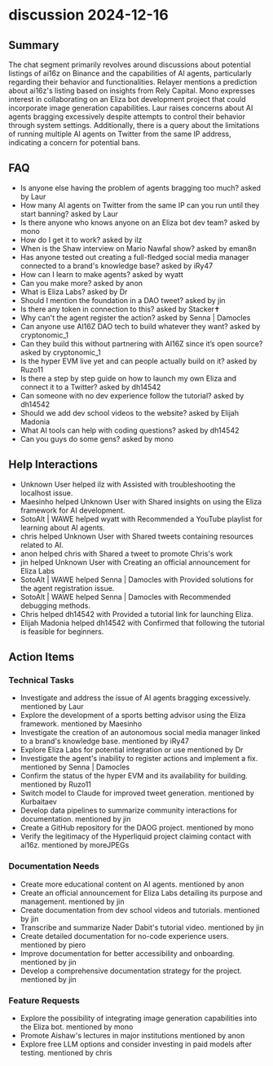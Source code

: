 # discussion 2024-12-16

## Summary
The chat segment primarily revolves around discussions about potential listings of ai16z on Binance and the capabilities of AI agents, particularly regarding their behavior and functionalities. Relayer mentions a prediction about ai16z's listing based on insights from Rely Capital. Mono expresses interest in collaborating on an Eliza bot development project that could incorporate image generation capabilities. Laur raises concerns about AI agents bragging excessively despite attempts to control their behavior through system settings. Additionally, there is a query about the limitations of running multiple AI agents on Twitter from the same IP address, indicating a concern for potential bans.

## FAQ
- Is anyone else having the problem of agents bragging too much? asked by Laur
- How many AI agents on Twitter from the same IP can you run until they start banning? asked by Laur
- Is there anyone who knows anyone on an Eliza bot dev team? asked by mono
- How do I get it to work? asked by ilz
- When is the Shaw interview on Mario Nawfal show? asked by eman8n
- Has anyone tested out creating a full-fledged social media manager connected to a brand's knowledge base? asked by iRy47
- How can I learn to make agents? asked by wyatt
- Can you make more? asked by anon
- What is Eliza Labs? asked by Dr
- Should I mention the foundation in a DAO tweet? asked by jin
- Is there any token in connection to this? asked by Stacker✝
- Why can't the agent register the action? asked by Senna | Damocles
- Can anyone use AI16Z DAO tech to build whatever they want? asked by cryptonomic_1
- Can they build this without partnering with AI16Z since it’s open source? asked by cryptonomic_1
- Is the hyper EVM live yet and can people actually build on it? asked by Ruzo11
- Is there a step by step guide on how to launch my own Eliza and connect it to a Twitter? asked by dh14542
- Can someone with no dev experience follow the tutorial? asked by dh14542
- Should we add dev school videos to the website? asked by Elijah Madonia
- What AI tools can help with coding questions? asked by dh14542
- Can you guys do some gens? asked by mono

## Help Interactions
- Unknown User helped ilz with Assisted with troubleshooting the localhost issue.
- Maesinho helped Unknown User with Shared insights on using the Eliza framework for AI development.
- SotoAlt | WAWE helped wyatt with Recommended a YouTube playlist for learning about AI agents.
- chris helped Unknown User with Shared tweets containing resources related to AI.
- anon helped chris with Shared a tweet to promote Chris's work
- jin helped Unknown User with Creating an official announcement for Eliza Labs
- SotoAlt | WAWE helped Senna | Damocles with Provided solutions for the agent registration issue.
- SotoAlt | WAWE helped Senna | Damocles with Recommended debugging methods.
- Chris helped dh14542 with Provided a tutorial link for launching Eliza.
- Elijah Madonia helped dh14542 with Confirmed that following the tutorial is feasible for beginners.

## Action Items

### Technical Tasks
- Investigate and address the issue of AI agents bragging excessively. mentioned by Laur
- Explore the development of a sports betting advisor using the Eliza framework. mentioned by Maesinho
- Investigate the creation of an autonomous social media manager linked to a brand's knowledge base. mentioned by iRy47
- Explore Eliza Labs for potential integration or use mentioned by Dr
- Investigate the agent's inability to register actions and implement a fix. mentioned by Senna | Damocles
- Confirm the status of the hyper EVM and its availability for building. mentioned by Ruzo11
- Switch model to Claude for improved tweet generation. mentioned by Kurbaitaev
- Develop data pipelines to summarize community interactions for documentation. mentioned by jin
- Create a GitHub repository for the DAOG project. mentioned by mono
- Verify the legitimacy of the Hyperliquid project claiming contact with ai16z. mentioned by moreJPEGs

### Documentation Needs
- Create more educational content on AI agents. mentioned by anon
- Create an official announcement for Eliza Labs detailing its purpose and management. mentioned by jin
- Create documentation from dev school videos and tutorials. mentioned by jin
- Transcribe and summarize Nader Dabit's tutorial video. mentioned by jin
- Create detailed documentation for no-code experience users. mentioned by piero
- Improve documentation for better accessibility and onboarding. mentioned by jin
- Develop a comprehensive documentation strategy for the project. mentioned by jin

### Feature Requests
- Explore the possibility of integrating image generation capabilities into the Eliza bot. mentioned by mono
- Promote Aishaw's lectures in major institutions mentioned by anon
- Explore free LLM options and consider investing in paid models after testing. mentioned by chris